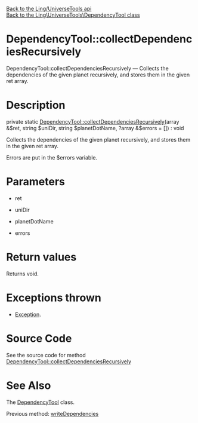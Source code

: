 [Back to the Ling/UniverseTools api](https://github.com/lingtalfi/UniverseTools/blob/master/doc/api/Ling/UniverseTools.md)<br>
[Back to the Ling\UniverseTools\DependencyTool class](https://github.com/lingtalfi/UniverseTools/blob/master/doc/api/Ling/UniverseTools/DependencyTool.md)


DependencyTool::collectDependenciesRecursively
================



DependencyTool::collectDependenciesRecursively — Collects the dependencies of the given planet recursively, and stores them in the given ret array.




Description
================


private static [DependencyTool::collectDependenciesRecursively](https://github.com/lingtalfi/UniverseTools/blob/master/doc/api/Ling/UniverseTools/DependencyTool/collectDependenciesRecursively.md)(array &$ret, string $uniDir, string $planetDotName, ?array &$errors = []) : void




Collects the dependencies of the given planet recursively, and stores them in the given ret array.

Errors are put in the $errors variable.




Parameters
================


- ret

    

- uniDir

    

- planetDotName

    

- errors

    


Return values
================

Returns void.


Exceptions thrown
================

- [Exception](http://php.net/manual/en/class.exception.php).&nbsp;







Source Code
===========
See the source code for method [DependencyTool::collectDependenciesRecursively](https://github.com/lingtalfi/UniverseTools/blob/master/DependencyTool.php#L554-L572)


See Also
================

The [DependencyTool](https://github.com/lingtalfi/UniverseTools/blob/master/doc/api/Ling/UniverseTools/DependencyTool.md) class.

Previous method: [writeDependencies](https://github.com/lingtalfi/UniverseTools/blob/master/doc/api/Ling/UniverseTools/DependencyTool/writeDependencies.md)<br>

